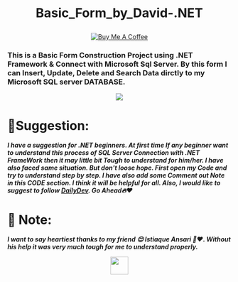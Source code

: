 

# <p align="center"> Basic_Form_by_David-.NET </p>
<div align="center" > 
 
<a href="#" >[![Buy Me A Coffee](https://img.shields.io/open-vsx/stars/redhat/java?color=D8B024&label=buy%20me%20a%20coffee&style=plastic)](https://www.buymeacoffee.com/DebtanuKhanra)‎</a>
 
</div>

### This is a Basic Form Construction Project using .NET Framework & Connect with Microsoft Sql Server. By this form I can Insert, Update, Delete and Search Data dirctly to my Microsoft SQL server DATABASE.<br>

<div align="center">

<img src="https://user-images.githubusercontent.com/102660203/187023539-8d1e5e4d-a49e-4b62-a940-ffa163c86467.png">

</div>

# 📝Suggestion: 
  ***I have a suggestion for .NET beginners. At first time If any beginner want to understand this process of SQL Server Connection with .NET FrameWork then it may little bit Tough to understand for him/her. I have also faced same situation. But don't loose hope. First open my Code and try to understand step by step. I have also add some Comment out Note in this CODE section. I think it will be helpful for all. Also, I would like to suggest to follow [DailyDev](https://app.daily.dev/DebtanuKhanra). Go Ahead🔥❤️‍***<br>

# 📝 Note:
***I want to say heartiest thanks to my friend 😊 Istiaque Ansari 🙏❤️‍. Without his help it was very much tough for me to understand properly.***<br>


<div align="center">
 
<img  height="40" src="https://img.shields.io/badge/😊Thanks🙏to%20all❤️‍🔥-000000?style=plastic&logoColor=white">

</div>
